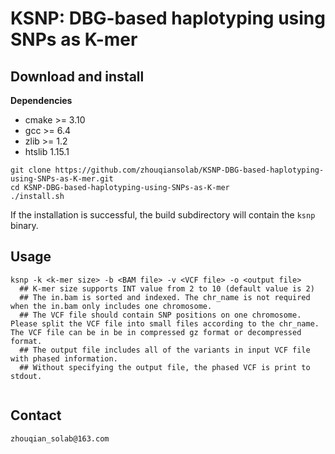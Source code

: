 # KSNP: DBG-based haplotyping using SNPs as K-mer

## Download and install

**Dependencies**
- cmake >= 3.10
- gcc >= 6.4
- zlib >= 1.2
- htslib 1.15.1

```
git clone https://github.com/zhouqiansolab/KSNP-DBG-based-haplotyping-using-SNPs-as-K-mer.git
cd KSNP-DBG-based-haplotyping-using-SNPs-as-K-mer
./install.sh
```
If the installation is successful, the build subdirectory will contain the `ksnp` binary.
## Usage
```
ksnp -k <k-mer size> -b <BAM file> -v <VCF file> -o <output file>
  ## K-mer size supports INT value from 2 to 10 (default value is 2)
  ## The in.bam is sorted and indexed. The chr_name is not required when the in.bam only includes one chromosome.
  ## The VCF file should contain SNP positions on one chromosome. Please split the VCF file into small files according to the chr_name. The VCF file can be in be in compressed gz format or decompressed format.
  ## The output file includes all of the variants in input VCF file with phased information.
  ## Without specifying the output file, the phased VCF is print to stdout.
  
```
## Contact
```
zhouqian_solab@163.com
```
